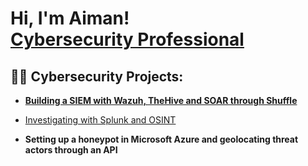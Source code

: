 <h1>Hi, I'm Aiman! <br/><a href="https://www.linkedin.com/in/aiman-ra">Cybersecurity Professional</a>

<h2>👨‍💻 Cybersecurity Projects:</h2>

- [<b>Building a SIEM with Wazuh, TheHive and SOAR through Shuffle</b>](https://github.com/Aiman-Ra/Setting-Up-SOAR-SIEM)

* [Investigating with Splunk and OSINT](https://github.com/Aiman-Ra/Investigating-with-Splunk-and-OSINT)


- <b>Setting up a honeypot in Microsoft Azure and geolocating threat actors through an API</b>




<!--
**joshmadakor1/joshmadakor1** is a ✨ _special_ ✨ repository because its `README.md` (this file) appears on your GitHub profile.

Here are some ideas to get you started:

- 🔭 I’m currently working on ...
- 🌱 I’m currently learning ...
- 👯 I’m looking to collaborate on ...
- 🤔 I’m looking for help with ...
- 💬 Ask me about ...
- 📫 How to reach me: ...
- 😄 Pronouns: ...
- ⚡ Fun fact: ...
-->
